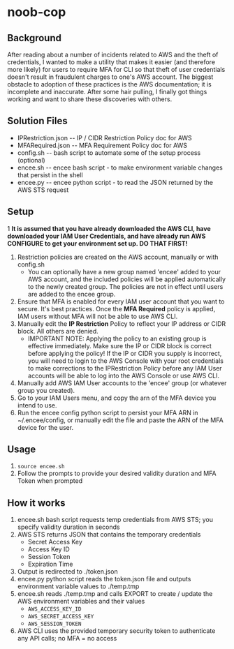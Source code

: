 # noob-cop
## Background
After reading about a number of incidents related to AWS and the theft of credentials, I wanted to make a utility that makes it easier (and therefore more likely) for users to require MFA for CLI so that theft of user credentials doesn't result in fraudulent charges to one's AWS account.
The biggest obstacle to adoption of these practices is the AWS documentation; it is incomplete and inaccurate. After some hair pulling, I finally got things working and want to share these discoveries with others.

## Solution Files
* IPRestriction.json -- IP / CIDR Restriction Policy doc for AWS
* MFARequired.json -- MFA Requirement Policy doc for AWS
* config.sh -- bash script to automate some of the setup process (optional)
* encee.sh -- encee bash script - to make environment variable changes that persist in the shell
* encee.py -- encee python script - to read the JSON returned by the AWS STS request

## Setup
1 **It is assumed that you have already downloaded the AWS CLI, have downloaded your IAM User Credentials, and have already run AWS CONFIGURE to get your environment set up. DO THAT FIRST!**
1. Restriction policies are created on the AWS account, manually or with config.sh
    * You can optionally have a new group named 'encee' added to your AWS account, and the included policies will be applied automatically to the newly created group. The policies are not in effect until users are added to the encee group.
1. Ensure that MFA is enabled for every IAM user account that you want to secure. It's best practices. Once the **MFA Required** policy is applied, IAM users without MFA will not be able to use AWS CLI.
1. Manually edit the **IP Restriction** Policy to reflect your IP address or CIDR block. All others are denied.
    * IMPORTANT NOTE: Applying the policy to an existing group is effective immediately. Make sure the IP or CIDR block is correct before applying the policy! If the IP or CIDR you supply is incorrect, you will need to login to the AWS Console with your root credentials to make corrections to the IPRestriction Policy before any IAM User accounts will be able to log into the AWS Console or use AWS CLI.
1. Manually add AWS IAM User accounts to the 'encee' group (or whatever group you created).
1. Go to your IAM Users menu, and copy the arn of the MFA device you intend to use.
1. Run the encee config python script to persist your MFA ARN in ~/.encee/config, or manually edit the file and paste the ARN of the MFA device for the user.

## Usage
1. `source encee.sh`
1. Follow the prompts to provide your desired validity duration and MFA Token when prompted

## How it works
1. encee.sh bash script requests temp credentials from AWS STS; you specify validity duration in seconds
1. AWS STS returns JSON that contains the temporary credentials
    * Secret Access Key
    * Access Key ID
    * Session Token
    * Expiration Time
1. Output is redirected to ./token.json
1. encee.py python script reads the token.json file and outputs environment variable values to ./temp.tmp
1. encee.sh reads ./temp.tmp and calls EXPORT to create / update the AWS environment variables and their values
    * `AWS_ACCESS_KEY_ID`
    * `AWS_SECRET_ACCESS_KEY`
    * `AWS_SESSION_TOKEN`
1. AWS CLI uses the provided temporary security token to authenticate any API calls; no MFA = no access
